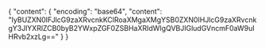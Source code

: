 {
  "content": {
    "encoding": "base64",
    "content": "IyBUZXN0IFJlcG9zaXRvcnkKClRoaXMgaXMgYSB0ZXN0IHJlcG9zaXRvcnkgY3JlYXRlZCB0byB2YWxpZGF0ZSBHaXRIdWIgQVBJIGludGVncmF0aW9uIHRvb2xzLg=="
  }
}